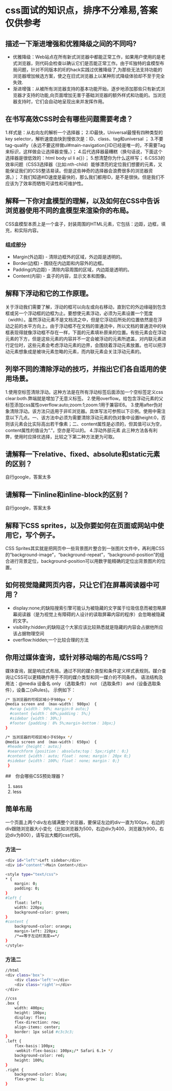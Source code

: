 # css面试的知识点，排序不分难易,答案仅供参考

## 描述一下渐进增强和优雅降级之间的不同吗?
- 优雅降级：Web站点在所有新式浏览器中都能正常工作，如果用户使用的是老式浏览器，则代码会检查以确认它们是否能正常工作。由于IE独特的盒模型布局问题，针对不同版本的IE的hack实践过优雅降级了,为那些无法支持功能的浏览器增加候选方案，使之在旧式浏览器上以某种形式降级体验却不至于完全失效.
- 渐进增强：从被所有浏览器支持的基本功能开始，逐步地添加那些只有新式浏览器才支持的功能,向页面增加无害于基础浏览器的额外样式和功能的。当浏览器支持时，它们会自动地呈现出来并发挥作用。

## 在书写高效CSS时会有哪些问题需要考虑？
1.样式是：从右向左的解析一个选择器；
2.ID最快，Universal最慢有四种类型的key selector，解析速度由快到慢依次是：ID、class、tag和universal ；
3.不要tag-qualify（永远不要这样做ul#main-navigation{}ID已经是唯一的，不需要Tag来标识，这样做会让选择器变慢。）；
4.后代选择器最糟糕（换句话说，下面这个选择器是很低效的：html body ul li a{}）；
5.想清楚你为什么这样写；
6.CSS3的效率问题（CSS3选择器（比如:nth-child）能够漂亮的定位我们想要的元素，又能保证我们的CSS整洁易读。但是这些神奇的选择器会浪费很多的浏览器资源。）；
7.我们知道#ID速度是最快的，那么我们都用ID，是不是很快。但是我们不应该为了效率而牺牲可读性和可维护性。

## 解释一下你对盒模型的理解，以及如何在CSS中告诉浏览器使用不同的盒模型来渲染你的布局。
CSS盒模型本质上是一个盒子，封装周围的HTML元素，它包括：边距，边框，填充，和实际内容。
### 组成部分
- Margin(外边距) - 清除边框外的区域，外边距是透明的。
- Border(边框) - 围绕在内边距和内容外的边框。
- Padding(内边距) - 清除内容周围的区域，内边距是透明的。
- Content(内容) - 盒子的内容，显示文本和图像。

## 解释下浮动和它的工作原理。
关于浮动我们需要了解，浮动的框可以向左或向右移动，直到它的外边缘碰到包含框或另一个浮动框的边框为止。要想使元素浮动，必须为元素设置一个宽度（width）。虽然浮动元素不是文档流之中，但是它浮动后所处的位置依然是在浮动之前的水平方向上。由于浮动框不在文档的普通流中，所以文档的普通流中的块框表现得就像浮动框不存在一样，下面的元素填补原来的位置。有些元素会在浮动元素的下方，但是这些元素的内容并不一定会被浮动的元素所遮盖，对内联元素进行定位时，这些元素会考虑浮动元素的边界，会围绕着浮动元素放置。也可以把浮动元素想象成是被块元素忽略的元素，而内联元素会关注浮动元素的。

## 列举不同的清除浮动的技巧，并指出它们各自适用的使用场景。
1.使用空标签清除浮动。这种方法是在所有浮动标签后面添加一个空标签定义css clear:both.弊端就是增加了无意义标签。
2.使用overflow。给包含浮动元素的父标签添加css属性overflow:auto;zoom:1;zoom:1用于兼容IE6。
3.使用after伪对象清除浮动。该方法只适用于非IE浏览器。具体写法可参照以下示例。使用中需注意以下几点。一、该方法中必须为需要清除浮动元素的伪对象中设置height:0，否则该元素会比实际高出若干像素；二、content属性是必须的，但其值可以为空，content属性的值设为”.”，空亦是可以的。
4.浮动外部元素 
此三种方法各有利弊，使用时应择优选择，比较之下第二种方法更为可取。

## 请解释一下relative、fixed、absolute和static元素的区别？
自行google，答案太多

## 请解释一下inline和inline-block的区别？
自行google，答案太多

## 解释下CSS sprites，以及你要如何在页面或网站中使用它，写个例子。
CSS Sprites其实就是把网页中一些背景图片整合到一张图片文件中，再利用CSS的“background-image”，“background-repeat”，“background-position”的组合进行背景定位，background-position可以用数字能精确的定位出背景图片的位置。

## 如何视觉隐藏网页内容，只让它们在屏幕阅读器中可用？
- display:none;的缺陷搜索引擎可能认为被隐藏的文字属于垃圾信息而被忽略屏幕阅读器（是为视觉上有障碍的人设计的读取屏幕内容的程序）会忽略被隐藏的文字。
- visibility:hidden;的缺陷这个大家应该比较熟悉就是隐藏的内容会占据他所应该占据物理空间
- overflow:hidden;一个比较合理的方法

## 你用过媒体查询，或针对移动端的布局/CSS吗？
媒体查询，就是响应式布局。通过不同的媒介类型和条件定义样式表规则。媒介查询让CSS可以更精确作用于不同的媒介类型和同一媒介的不同条件。
语法结构及用法：@media 设备名 only （选取条件） not （选取条件） and（设备选取条件），设备二{sRules}。
示例如下：
```bash
/* 当浏览器的可视区域小于980px */
@media screen and （max-width： 980px） {
  #wrap {width： 90%; margin:0 auto;}
  #content {width： 60%;padding： 5%;}
  #sidebar {width： 30%;}
  #footer {padding： 8% 5%;margin-bottom： 10px;}
}

/* 当浏览器的可视区域小于650px */
@media screen and （max-width： 650px） {
 #header {height： auto;}
 #searchform {position： absolute;top： 5px;right： 0;}
 #content {width： auto; float： none; margin： 20px 0;}
 #sidebar {width： 100%; float： none; margin： 0;}
 }
```
##　你会哪些CSS预处理器？
1. sass
2. less

## 简单布局
一个页面上两个div左右铺满整个浏览器，要保证左边的div一直为100px，右边的div跟随浏览器大小变化（比如浏览器为500，右边div为400，浏览器为900，右边div为800），请写出大概的css代码。
### 方法一
```bash
<div id="left">Left sidebar</div>
<div id="content">Main Content</div>
```
```bash
<style type="text/css">
* {
    margin: 0;
    padding: 0;
}
#left {
    float: left;
    width: 220px;
    background-color: green;
}
#content {
    background-color: orange;
    margin-left: 220px;
    /*==等于左边栏宽度==*/
}
</style>
```

### 方法二
```bash
//html
<div class='box'>
	<div class='left'></div> 
	<div class='right'></div>
</div>
```
```bash
//css
.box {
    width: 400px;
    height: 100px;
    display: flex;
    flex-direction: row;
    align-items: center;
    border: 1px solid #c3c3c3;
}
.left {
    flex-basis：100px;
    -webkit-flex-basis: 100px;/* Safari 6.1+ */
    background-color: red;
    height: 100%;
}
.right {
    background-color: blue;
    flex-grow: 1;
}
```
